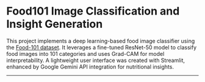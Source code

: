 # Food101 Image Classification and Insight Generation

This project implements a deep learning-based food image classifier using the [Food-101 dataset](https://www.vision.ee.ethz.ch/datasets_extra/food-101/). It leverages a fine-tuned ResNet-50 model to classify food images into 101 categories and uses Grad-CAM for model interpretability. A lightweight user interface was created with Streamlit, enhanced by Google Gemini API integration for nutritional insights.

---
